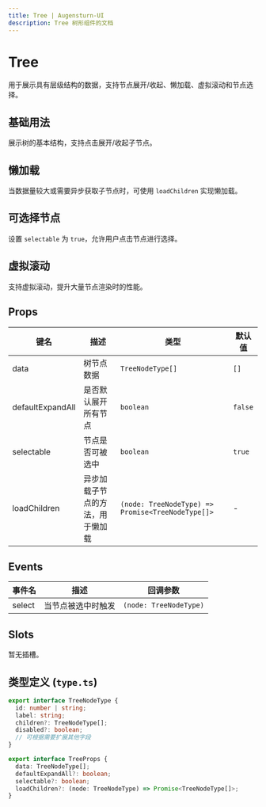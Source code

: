 ```yaml
---
title: Tree | Augensturn-UI
description: Tree 树形组件的文档
---
```


# Tree

用于展示具有层级结构的数据，支持节点展开/收起、懒加载、虚拟滚动和节点选择。

## 基础用法

展示树的基本结构，支持点击展开/收起子节点。

<preview path="../demo/Tree/Basic.vue" title="基础用法" description="展示树的基本结构和展开/收起功能"></preview>

## 懒加载

当数据量较大或需要异步获取子节点时，可使用 `loadChildren` 实现懒加载。

<preview path="../demo/Tree/LazyLoad.vue" title="懒加载" description="异步加载子节点数据"></preview>

## 可选择节点

设置 `selectable` 为 `true`，允许用户点击节点进行选择。

<preview path="../demo/Tree/Selectable.vue" title="可选择节点" description="支持节点选中，常用于目录选择"></preview>

## 虚拟滚动

支持虚拟滚动，提升大量节点渲染时的性能。

<preview path="../demo/Tree/VirtualScroll.vue" title="虚拟滚动" description="使用虚拟滚动优化长列表性能"></preview>

## Props

| 键名             | 描述                                 | 类型                                  | 默认值  |
| ---------------- | ------------------------------------ | ------------------------------------- | ------- |
| data             | 树节点数据                           | `TreeNodeType[]`                      | `[]`    |
| defaultExpandAll | 是否默认展开所有节点                 | `boolean`                             | `false` |
| selectable       | 节点是否可被选中                     | `boolean`                             | `true`  |
| loadChildren     | 异步加载子节点的方法，用于懒加载     | `(node: TreeNodeType) => Promise<TreeNodeType[]>` | -       |

## Events

| 事件名   | 描述                   | 回调参数             |
| -------- | ---------------------- | -------------------- |
| select   | 当节点被选中时触发     | `(node: TreeNodeType)` |

## Slots

暂无插槽。

## 类型定义 (`type.ts`)

```ts
export interface TreeNodeType {
  id: number | string;
  label: string;
  children?: TreeNodeType[];
  disabled?: boolean;
  // 可根据需要扩展其他字段
}

export interface TreeProps {
  data: TreeNodeType[];
  defaultExpandAll?: boolean;
  selectable?: boolean;
  loadChildren?: (node: TreeNodeType) => Promise<TreeNodeType[]>;
}